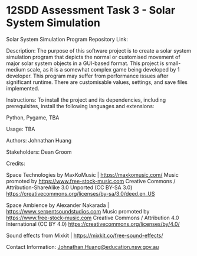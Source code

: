 # 12SDD Assessment Task 3 - Solar System Simulation

Solar System Simulation Program Repository Link:

Description: The purpose of this software project is to create a solar system simulation program that depicts the normal or customised movement of major solar system objects in a GUI-based format. This project is small-medium scale, as it is a somewhat complex game being developed by 1 developer. This program may suffer from performance issues after significant runtime. There are customisable values, settings, and save files implemented.

Instructions: To install the project and its dependencies, including prerequisites, install the following languages and extensions:

Python, Pygame, TBA

Usage: TBA

Authors: Johnathan Huang

Stakeholders: Dean Groom

Credits: 

Space Technologies by MaxKoMusic | https://maxkomusic.com/
Music promoted by https://www.free-stock-music.com
Creative Commons / Attribution-ShareAlike 3.0 Unported (CC BY-SA 3.0)
https://creativecommons.org/licenses/by-sa/3.0/deed.en_US

Space Ambience by Alexander Nakarada | https://www.serpentsoundstudios.com
Music promoted by https://www.free-stock-music.com
Creative Commons / Attribution 4.0 International (CC BY 4.0)
https://creativecommons.org/licenses/by/4.0/

Sound effects from Mixkit | https://mixkit.co/free-sound-effects/

Contact Information: Johnathan.Huang@education.nsw.gov.au